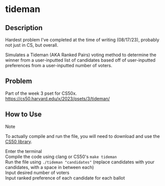# tideman
## Description
Hardest problem I've completed at the time of writing (08/17/23), probably not just in CS, but overall.

Simulates a Tideman (AKA Ranked Pairs) voting method to determine the winner from a user-inputted list of candidates based off of user-inputted preferences from a user-inputted number of voters.
## Problem
Part of the week 3 pset for CS50x.\
https://cs50.harvard.edu/x/2023/psets/3/tideman/
## How to Use
> [!NOTE]
> To actually compile and run the file, you will need to download and use the [CS50 library](https://github.com/cs50/libcs50).

Enter the terminal\
Compile the code using clang or CS50's `make tideman` \
Run the file using `./tideman "candidates"` (replace candidates with your candidates, with a space in between each)\
Input desired number of voters\
Input ranked preference of each candidate for each ballot